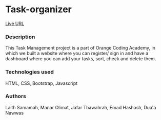 # Task-organizer

[Live URL](https://task-organizer-group-2.github.io/Task-organizer/)

### Description

This Task Management project is a part of Orange Coding Academy, in which we built a website where you can register/ sign in and have a dashboard where you can add your tasks, sort, check and delete them.

### Technologies used

HTML, CSS, Bootstrap, Javascript

### Authors

Laith Samamah, Manar Olimat, Jafar Thawahrah,
Emad Hashash, Dua'a Nawwas
